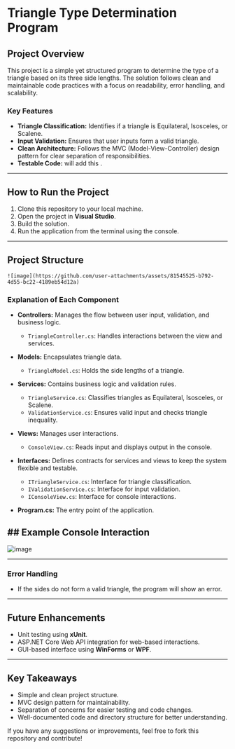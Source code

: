 # Triangle Type Determination Program

## Project Overview
This project is a simple yet structured program to determine the type of a triangle based on its three side lengths. The solution follows clean and maintainable code practices with a focus on readability, error handling, and scalability.

### Key Features
- **Triangle Classification:** Identifies if a triangle is Equilateral, Isosceles, or Scalene.
- **Input Validation:** Ensures that user inputs form a valid triangle.
- **Clean Architecture:** Follows the MVC (Model-View-Controller) design pattern for clear separation of responsibilities.
- **Testable Code:** will add this .

---

## How to Run the Project
1. Clone this repository to your local machine.
2. Open the project in **Visual Studio**.
3. Build the solution.
4. Run the application from the terminal using the console.


---

## Project Structure
```
![image](https://github.com/user-attachments/assets/81545525-b792-4d55-bc22-4189eb54d12a)

```

### Explanation of Each Component
- **Controllers:** Manages the flow between user input, validation, and business logic.
  - `TriangleController.cs`: Handles interactions between the view and services.

- **Models:** Encapsulates triangle data.
  - `TriangleModel.cs`: Holds the side lengths of a triangle.

- **Services:** Contains business logic and validation rules.
  - `TriangleService.cs`: Classifies triangles as Equilateral, Isosceles, or Scalene.
  - `ValidationService.cs`: Ensures valid input and checks triangle inequality.

- **Views:** Manages user interactions.
  - `ConsoleView.cs`: Reads input and displays output in the console.

- **Interfaces:** Defines contracts for services and views to keep the system flexible and testable.
  - `ITriangleService.cs`: Interface for triangle classification.
  - `IValidationService.cs`: Interface for input validation.
  - `IConsoleView.cs`: Interface for console interactions.

- **Program.cs:** The entry point of the application.


## ## Example Console Interaction
![image](https://github.com/user-attachments/assets/609f044b-11cb-415c-bf42-bc625656fabb)


---


### Error Handling
- If the sides do not form a valid triangle, the program will show an error.

---



## Future Enhancements
- Unit testing using **xUnit**.
- ASP.NET Core Web API integration for web-based interactions.
- GUI-based interface using **WinForms** or **WPF**.

---

## Key Takeaways
- Simple and clean project structure.
- MVC design pattern for maintainability.
- Separation of concerns for easier testing and code changes.
- Well-documented code and directory structure for better understanding.

If you have any suggestions or improvements, feel free to fork this repository and contribute!

